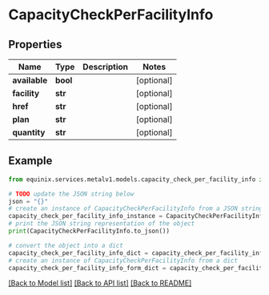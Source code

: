 # CapacityCheckPerFacilityInfo


## Properties

Name | Type | Description | Notes
------------ | ------------- | ------------- | -------------
**available** | **bool** |  | [optional] 
**facility** | **str** |  | [optional] 
**href** | **str** |  | [optional] 
**plan** | **str** |  | [optional] 
**quantity** | **str** |  | [optional] 

## Example

```python
from equinix.services.metalv1.models.capacity_check_per_facility_info import CapacityCheckPerFacilityInfo

# TODO update the JSON string below
json = "{}"
# create an instance of CapacityCheckPerFacilityInfo from a JSON string
capacity_check_per_facility_info_instance = CapacityCheckPerFacilityInfo.from_json(json)
# print the JSON string representation of the object
print(CapacityCheckPerFacilityInfo.to_json())

# convert the object into a dict
capacity_check_per_facility_info_dict = capacity_check_per_facility_info_instance.to_dict()
# create an instance of CapacityCheckPerFacilityInfo from a dict
capacity_check_per_facility_info_form_dict = capacity_check_per_facility_info.from_dict(capacity_check_per_facility_info_dict)
```
[[Back to Model list]](../README.md#documentation-for-models) [[Back to API list]](../README.md#documentation-for-api-endpoints) [[Back to README]](../README.md)


